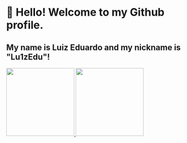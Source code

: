 # 👋 Hello! Welcome to my Github profile.
## My name is Luiz Eduardo and my nickname is "Lu1zEdu"!



<div>
<a href="https://github.com/Lu1zEdu">
<img loading="lazy" height="180em" src="https://github-readme-stats.vercel.app/api/top-langs/?username=Lu1zEdu&layout=compact&langs_count=7&theme=dracula"/>
<img loading="lazy" height="180em" src="https://github-readme-stats.vercel.app/api?username=Lu1zEdu&show_icons=true&theme=dracula&include_all_commits=true&count_private=true"/>
</div>
<!--
**Lu1zEdu/Lu1zEdu** is a ✨ _special_ ✨ repository because its `README.md` (this file) appears on your GitHub profile.
###Estou aprendendo
Here are some ideas to get you started:

- 🔭 I’m currently working on ...
- 🌱 I’m currently learning ...
- 👯 I’m looking to collaborate on ...
- 🤔 I’m looking for help with ...
- 💬 Ask me about ...
- 📫 How to reach me: ...
- 😄 Pronouns: ...
- ⚡ Fun fact: ...



-->
